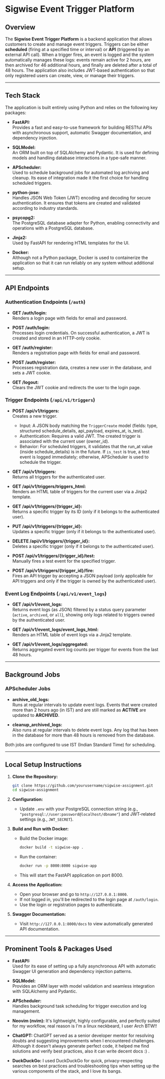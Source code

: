 # Sigwise Event Trigger Platform

## Overview

The **Sigwise Event Trigger Platform** is a backend application that allows customers to create and manage event triggers. Triggers can be either **scheduled** (firing at a specified time or interval) or **API** (triggered by an external API call). When a trigger fires, an event is logged and the system automatically manages these logs: events remain active for 2 hours, are then archived for 46 additional hours, and finally are deleted after a total of 48 hours. The application also includes JWT-based authentication so that only registered users can create, view, or manage their triggers.

---

## Tech Stack

The application is built entirely using Python and relies on the following key packages:

- **FastAPI:**  
  Provides a fast and easy-to-use framework for building RESTful APIs with asynchronous support, automatic Swagger documentation, and dependency injection.

- **SQLModel:**  
  An ORM built on top of SQLAlchemy and Pydantic. It is used for defining models and handling database interactions in a type-safe manner.

- **APScheduler:**  
  Used to schedule background jobs for automated log archiving and cleanup. Its ease of integration made it the first choice for handling scheduled triggers.

- **python-jose:**  
  Handles JSON Web Token (JWT) encoding and decoding for secure authentication. It ensures that tokens are created and validated according to industry standards.

- **psycopg2:**  
  The PostgreSQL database adapter for Python, enabling connectivity and operations with a PostgreSQL database.

- **Jinja2:**  
  Used by FastAPI for rendering HTML templates for the UI.

- **Docker:**  
  Although not a Python package, Docker is used to containerize the application so that it can run reliably on any system without additional setup.

---

## API Endpoints

### Authentication Endpoints (`/auth`)

- **GET /auth/login:**  
  Renders a login page with fields for email and password.

- **POST /auth/login:**  
  Processes login credentials. On successful authentication, a JWT is created and stored in an HTTP-only cookie.

- **GET /auth/register:**  
  Renders a registration page with fields for email and password.

- **POST /auth/register:**  
  Processes registration data, creates a new user in the database, and sets a JWT cookie.

- **GET /logout:**  
  Clears the JWT cookie and redirects the user to the login page.

### Trigger Endpoints (`/api/v1/triggers`)

- **POST /api/v1/triggers:**  
  Creates a new trigger.  
  - Input: A JSON body matching the `TriggerCreate` model (fields: type, structured schedule_details, api_payload, expires_at, is_test).  
  - Authentication: Requires a valid JWT. The created trigger is associated with the current user (owner_id).  
  - Behavior: For scheduled triggers, it validates that the run_at value (inside schedule_details) is in the future. If `is_test` is true, a test event is logged immediately; otherwise, APScheduler is used to schedule the trigger.

- **GET /api/v1/triggers:**  
  Returns all triggers for the authenticated user.

- **GET /api/v1/triggers/triggers_html:**  
  Renders an HTML table of triggers for the current user via a Jinja2 template.

- **GET /api/v1/triggers/{trigger_id}:**  
  Returns a specific trigger by its ID (only if it belongs to the authenticated user).

- **PUT /api/v1/triggers/{trigger_id}:**  
  Updates a specific trigger (only if it belongs to the authenticated user).

- **DELETE /api/v1/triggers/{trigger_id}:**  
  Deletes a specific trigger (only if it belongs to the authenticated user).

- **POST /api/v1/triggers/{trigger_id}/test:**  
  Manually fires a test event for the specified trigger.

- **POST /api/v1/triggers/{trigger_id}/fire:**  
  Fires an API trigger by accepting a JSON payload (only applicable for API triggers and only if the trigger is owned by the authenticated user).

### Event Log Endpoints (`/api/v1/event_logs`)

- **GET /api/v1/event_logs:**  
  Returns event logs (as JSON) filtered by a status query parameter (`active`, `archived`, or `all`), showing only logs related to triggers owned by the authenticated user.

- **GET /api/v1/event_logs/event_logs_html:**  
  Renders an HTML table of event logs via a Jinja2 template.

- **GET /api/v1/event_logs/aggregated:**  
  Returns aggregated event log counts per trigger for events from the last 48 hours.

---

## Background Jobs

### APScheduler Jobs

- **archive_old_logs:**  
  Runs at regular intervals to update event logs. Events that were created more than 2 hours ago (in IST) and are still marked as **ACTIVE** are updated to **ARCHIVED**.

- **cleanup_archived_logs:**  
  Also runs at regular intervals to delete event logs. Any log that has been in the database for more than 48 hours is removed from the database.

Both jobs are configured to use IST (Indian Standard Time) for scheduling.

---

## Local Setup Instructions

1. **Clone the Repository:**
   ```bash
   git clone https://github.com/yourusername/sigwise-assignment.git
   cd sigwise-assignment
   ```

2. **Configuration:**
   - Update `.env` with your PostgreSQL connection string (e.g., `"postgresql://user:password@localhost/dbname"`) and JWT-related settings (e.g., `JWT_SECRET`).
   
3. **Build and Run with Docker:**
   - Build the Docker image:
     ```bash
     docker build -t sigwise-app .
     ```
   - Run the container:
     ```bash
     docker run -p 8000:8000 sigwise-app
     ```
   - This will start the FastAPI application on port 8000.

4. **Access the Application:**
   - Open your browser and go to `http://127.0.0.1:8000`.
   - If not logged in, you'll be redirected to the login page at `/auth/login`.
   - Use the login or registration pages to authenticate.

5. **Swagger Documentation:**
   - Visit `http://127.0.0.1:8000/docs` to view automatically generated API documentation.

---

## Prominent Tools & Packages Used

- **FastAPI:**  
  Used for its ease of setting up a fully asynchronous API with automatic Swagger UI generation and dependency injection patterns.

- **SQLModel:**  
  Provides an ORM layer with model validation and seamless integration with SQLAlchemy and Pydantic.

- **APScheduler:**  
  Handles background task scheduling for trigger execution and log management.

- **Neovim (nvim):**
  It's lightweight, highly configurable, and perfectly suited for my workflow, real reason is I'm a linux neckbeard, I user Arch BTW!!

- **ChatGPT:**
  ChatGPT served as a senior developer mentor for resolving doubts and suggesting improvements when I encountered challenges. Although it doesn't always generate perfect code, it helped me find solutions and verify best practices, also it can write decent docs :) .

- **DuckDuckGo:**
  I used DuckDuckGo for quick, privacy-respecting searches on best practices and troubleshooting tips when setting up the various components of the stack, and I love its bangs.
